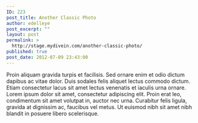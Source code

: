 ```yaml
---
ID: 223
post_title: Another Classic Photo
author: edelleye
post_excerpt: ""
layout: post
permalink: >
  http://stage.mydivein.com/another-classic-photo/
published: true
post_date: 2012-07-09 23:43:00
---
```

Proin aliquam gravida turpis et facilisis. Sed ornare enim et odio dictum dapibus ac vitae dolor. Duis sodales felis aliquet lectus commodo dictum. Etiam consectetur lacus sit amet lectus venenatis et iaculis urna ornare. Lorem ipsum dolor sit amet, consectetur adipiscing elit. Proin erat leo, condimentum sit amet volutpat in, auctor nec urna. Curabitur felis ligula, gravida at dignissim ac, faucibus vel metus. Ut euismod nibh sit amet nibh blandit in posuere libero scelerisque.